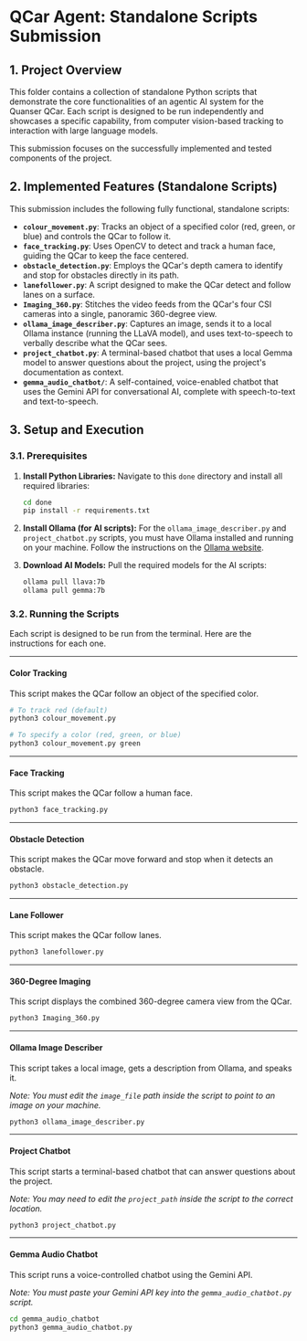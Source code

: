 # QCar Agent: Standalone Scripts Submission

## 1. Project Overview

This folder contains a collection of standalone Python scripts that demonstrate the core functionalities of an agentic AI system for the Quanser QCar. Each script is designed to be run independently and showcases a specific capability, from computer vision-based tracking to interaction with large language models.

This submission focuses on the successfully implemented and tested components of the project.

## 2. Implemented Features (Standalone Scripts)

This submission includes the following fully functional, standalone scripts:

*   **`colour_movement.py`**: Tracks an object of a specified color (red, green, or blue) and controls the QCar to follow it.
*   **`face_tracking.py`**: Uses OpenCV to detect and track a human face, guiding the QCar to keep the face centered.
*   **`obstacle_detection.py`**: Employs the QCar's depth camera to identify and stop for obstacles directly in its path.
*   **`lanefollower.py`**: A script designed to make the QCar detect and follow lanes on a surface.
*   **`Imaging_360.py`**: Stitches the video feeds from the QCar's four CSI cameras into a single, panoramic 360-degree view.
*   **`ollama_image_describer.py`**: Captures an image, sends it to a local Ollama instance (running the LLaVA model), and uses text-to-speech to verbally describe what the QCar sees.
*   **`project_chatbot.py`**: A terminal-based chatbot that uses a local Gemma model to answer questions about the project, using the project's documentation as context.
*   **`gemma_audio_chatbot/`**: A self-contained, voice-enabled chatbot that uses the Gemini API for conversational AI, complete with speech-to-text and text-to-speech.

## 3. Setup and Execution

### 3.1. Prerequisites

1.  **Install Python Libraries:** Navigate to this `done` directory and install all required libraries:
    ```bash
    cd done
    pip install -r requirements.txt
    ```

2.  **Install Ollama (for AI scripts):** For the `ollama_image_describer.py` and `project_chatbot.py` scripts, you must have Ollama installed and running on your machine. Follow the instructions on the [Ollama website](https://ollama.ai/).

3.  **Download AI Models:** Pull the required models for the AI scripts:
    ```bash
    ollama pull llava:7b
    ollama pull gemma:7b 
    ```

### 3.2. Running the Scripts

Each script is designed to be run from the terminal. Here are the instructions for each one.

--- 

#### **Color Tracking**

This script makes the QCar follow an object of the specified color.

```bash
# To track red (default)
python3 colour_movement.py

# To specify a color (red, green, or blue)
python3 colour_movement.py green
```

--- 

#### **Face Tracking**

This script makes the QCar follow a human face.

```bash
python3 face_tracking.py
```

--- 

#### **Obstacle Detection**

This script makes the QCar move forward and stop when it detects an obstacle.

```bash
python3 obstacle_detection.py
```

--- 

#### **Lane Follower**

This script makes the QCar follow lanes.

```bash
python3 lanefollower.py
```

--- 

#### **360-Degree Imaging**

This script displays the combined 360-degree camera view from the QCar.

```bash
python3 Imaging_360.py
```

--- 

#### **Ollama Image Describer**

This script takes a local image, gets a description from Ollama, and speaks it.

*Note: You must edit the `image_file` path inside the script to point to an image on your machine.*

```bash
python3 ollama_image_describer.py
```

--- 

#### **Project Chatbot**

This script starts a terminal-based chatbot that can answer questions about the project.

*Note: You may need to edit the `project_path` inside the script to the correct location.*

```bash
python3 project_chatbot.py
```

--- 

#### **Gemma Audio Chatbot**

This script runs a voice-controlled chatbot using the Gemini API.

*Note: You must paste your Gemini API key into the `gemma_audio_chatbot.py` script.*

```bash
cd gemma_audio_chatbot
python3 gemma_audio_chatbot.py
```
